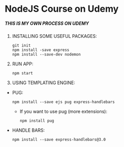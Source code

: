 # NodeJS Course on Udemy
##### THIS IS MY OWN PROCESS ON UDEMY 
1. INSTALLING SOME USEFUL PACKAGES:
    ```
    git init
    npm install -save express
    npm install --save-dev nodemon
    ```
2. RUN APP: 
    ```
    npm start
    ```
3. USING TEMPLATING ENGINE: 
* PUG: 
    ```
    npm install --save ejs pug express-handlebars
    ```
    * If you want to use pug (more extensions):
        ```
        npm install pug
        ``` 
* HANDLE BARS: 
    ```
    npm install --save express-handlebars@3.0
    ```

